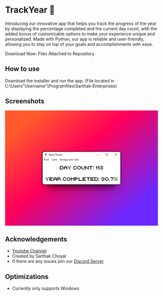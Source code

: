 
# TrackYear 📅

Introducing our innovative app that helps you track the progress of the year by displaying the percentage completed and the current day count, with the added bonus of customizable options to make your experience unique and personalized. Made with Python, our app is reliable and user-friendly, allowing you to stay on top of your goals and accomplishments with ease.

Download Now: Files Attached to Repository

## How to use

Download the installer and run the app. (File located in C:\Users\"Username"\Programfiles\Sarthak-Enterprises)


## Screenshots

![App Screenshot](305shots_so.png)


## Acknowledgements

 - [Youtube Channel](https://www.youtube.com/@SarthakChoyal?sub_confirmation=1)
 - Created by Sarthak Choyal
 - If there are any issues join our [Discord Server](https://discord.gg/GAJe275wBH)
## Optimizations

- Currently only supports Windows 

